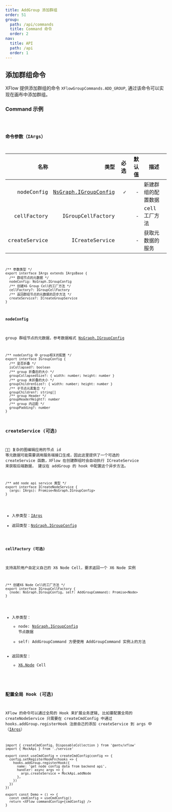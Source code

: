 ```yaml
---
title: AddGroup 添加群组
order: 51
group:
  path: /api/commands
  title: Command 命令
  order: 2
nav:
  title: API
  path: /api
  order: 1
---
```


## 添加群组命令

XFlow 提供添加群组的命令 `XFlowGroupCommands.ADD_GROUP`, 通过该命令可以实现在画布中添加群组。

### Command 示例

<code src="./basic/index.tsx" classname="add-group-demo" />

### 命令参数（IArgs）

|          名称 |                                                     类型 | 必选 | 默认值 | 描述               |
| ------------: | -------------------------------------------------------: | ---: | -----: | ------------------ |
|    nodeConfig | [NsGraph.IGroupConfig](/docs/api/interface#igroupconfig) |    ✓ |      - | 新建群组的配置数据 |
|   cellFactory |                                        IGroupCellFactory |      |      - | cell 工厂方法      |
| createService |                                           ICreateService |      |      - | 获取元数据的服务   |

```tsx | pure
/** 参数类型 */
export interface IArgs extends IArgsBase {
  /** 群组节点的元数据 */
  nodeConfig: NsGraph.IGroupConfig
  /** 创建X6 Group Cell的工厂方法 */
  cellFactory?: IGroupCellFactory
  /** 返回群组节点的元数据的异步方法 */
  createService?: ICreateGroupService
}
```

#### nodeConfig

group 群组节点的元数据，参考数据格式 [NsGraph.IGroupConfig](/docs/api/interface#igroupconfig)

```tsx | pure
/** nodeConfig 中 group相关的配置 */
export interface IGroupConfig {
  /** 是否折叠 */
  isCollapsed?: boolean
  /** group 折叠后的大小 */
  groupCollapsedSize?: { width: number; height: number }
  /** group 未折叠的大小 */
  groupChildrenSize?: { width: number; height: number }
  /** 子节点元素集合 */
  groupChildren?: string[]
  /** group Header */
  groupHeaderHeight?: number
  /** group 内边距 */
  groupPadding?: number
}
```

### createService (可选)

 复杂的图编辑应用的节点 id 等元数据可能需要调用服务端接口生成，因此这里提供了一个可选的 createService 函数，XFlow 在创建群组时会自动执行 ICreateService 来获取后端数据， 建议在 addGroup 的 hook 中配置这个异步方法。

```tsx | pure
/** add node api service 类型 */
export interface ICreateNodeService {
  (args: IArgs): Promise<NsGraph.IGroupConfig>
}
```

- 入参类型：[IArgs](#命令参数iargs)
- 返回类型：[NsGraph.IGroupConfig](/docs/api/interface#igroupconfig)

#### cellFactory (可选)

支持高阶用户自定义自己的 X6 Node Cell，要求返回一个 X6 Node 实例

```tsx | pure
/** 创建X6 Node Cell的工厂方法 */
export interface IGroupCellFactory {
  (node: NsGraph.IGroupConfig, self: AddGroupCommand): Promise<Node>
}
```

- 入参类型：
  - node: [NsGraph.IGroupConfig](/docs/api/interface#igroupconfig) 节点数据
  - self: AddGroupCommand 方便使用 AddGroupCommand 实例上的方法
- 返回类型：
  - [X6.Node](/docs/api/interface#igroupconfig) Cell

### 配置全局 Hook (可选)

XFlow 的命令可以通过全局的 Hook 来扩展业务逻辑, 比如要配置全局的 createNodeService 只需要在 createCmdConfig 中通过 hooks.addGroup.registerHook 注册自己的添加 createService 到 args 中（[IArgs](#命令参数iargs)）

```tsx | pure
import { createCmdConfig, DisposableCollection } from '@antv/xflow'
import { MockApi } from './service'

export const useCmdConfig = createCmdConfig(config => {
  config.setRegisterHookFn(hooks => {
    hooks.addGroup.registerHook({
      name: 'get node config data from backend api',
      handler: async args => {
        args.createService = MockApi.addNode
      },
    })
  })
})

export const Demo = () => {
  const cmdConfig = useCmdConfig()
  return <XFlow commandConfig={cmdConfig} />
}
```
